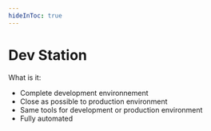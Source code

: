 ```yaml
---
hideInToc: true
---
```


# Dev Station

What is it:

- Complete development environnement
- Close as possible to production environment
- Same tools for development or production environment
- Fully automated

<!--
Lot of bash script to write for automation

Dependencies installation and grade also scripted and automated
-->